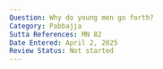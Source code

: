 ```yaml
---
Question: Why do young men go forth?
Category: Pabbajja
Sutta References: MN 82
Date Entered: April 2, 2025
Review Status: Not started
---
```

